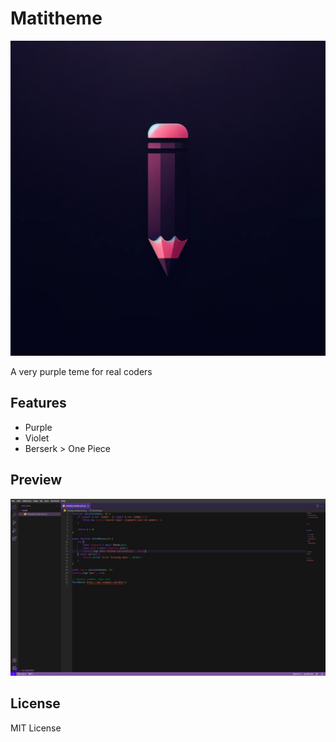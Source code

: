 # Matitheme
![Logo](https://github.com/Omatita/matitheme/blob/master/logo-dark.png)

A very purple teme for real coders

## Features

- Purple
- Violet
- Berserk > One Piece

## Preview

![Theme preview](https://github.com/Omatita/matitheme/blob/master/preview.jpg)

## License
MIT License